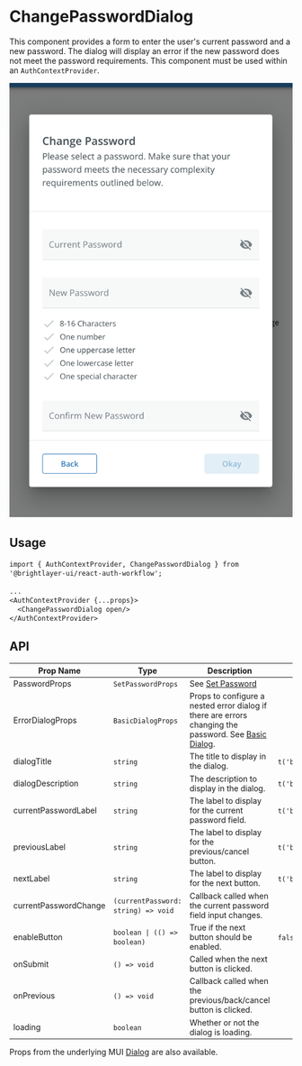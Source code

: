 # ChangePasswordDialog

This component provides a form to enter the user's current password and a new password. The dialog will display an error if the new password does not meet the password requirements. This component must be used within an `AuthContextProvider`.

![Change Password Dialog](../../media/screens/change-password.png)

## Usage

```tsx
import { AuthContextProvider, ChangePasswordDialog } from '@brightlayer-ui/react-auth-workflow';

...
<AuthContextProvider {...props}>
  <ChangePasswordDialog open/>
</AuthContextProvider>
```

## API

| Prop Name | Type | Description | Default |
|---|---|---|---|
| PasswordProps | `SetPasswordProps` | See [Set Password](./set-password.md) |  |
| ErrorDialogProps | `BasicDialogProps` | Props to configure a nested error dialog if there are errors changing the password. See [Basic Dialog](./basic-dialog.md). |  |
| dialogTitle | `string` | The title to display in the dialog. | `t('bluiAuth:CHANGE_PASSWORD_DIALOG.TITLE')` |
| dialogDescription | `string` | The description to display in the dialog. | `t('bluiAuth:CHANGE_PASSWORD_DIALOG.DESCRIPTION')` |
| currentPasswordLabel | `string` | The label to display for the current password field. | `t('bluiAuth:CHANGE_PASSWORD_DIALOG.CURRENT_PASSWORD_LABEL')` |
| previousLabel | `string` | The label to display for the previous/cancel button. | `t('bluiCommon:ACTIONS.BACK')` |
| nextLabel | `string` | The label to display for the next button. | `t('bluiCommon:ACTIONS.OKAY')` |
| currentPasswordChange | `(currentPassword: string) => void` | Callback called when the current password field input changes. |  |
| enableButton | `boolean \| (() => boolean)` | True if the next button should be enabled. | `false` |
| onSubmit | `() => void` | Called when the next button is clicked. |  |
| onPrevious | `() => void` | Callback called when the previous/back/cancel button is clicked. |  |
| loading | `boolean` | Whether or not the dialog is loading. |  |

Props from the underlying MUI [Dialog](https://mui.com/material-ui/react-dialog/) are also available.